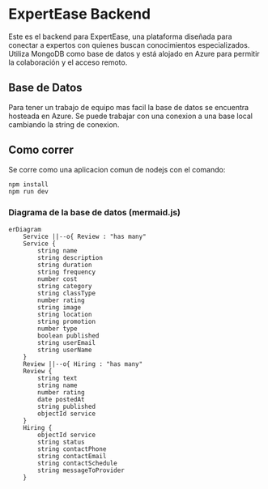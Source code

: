 
# ExpertEase Backend
Este es el backend para ExpertEase, una plataforma diseñada para conectar a expertos con quienes buscan conocimientos especializados. Utiliza MongoDB como base de datos y está alojado en Azure para permitir la colaboración y el acceso remoto.

## Base de Datos

Para tener un trabajo de equipo mas facil la base de datos se encuentra hosteada en Azure. Se puede trabajar con una conexion a una base local cambiando la string de conexion.

## Como correr

Se corre como una aplicacion comun de nodejs con el comando:

```javascript
npm install
npm run dev
```

### Diagrama de la base de datos (mermaid.js)

```mermaid
erDiagram
    Service ||--o{ Review : "has many"
    Service {
        string name
        string description
        string duration
        string frequency
        number cost
        string category
        string classType
        number rating
        string image
        string location
        string promotion
        number type
        boolean published
        string userEmail
        string userName
    }
    Review ||--o{ Hiring : "has many"
    Review {
        string text
        string name
        number rating
        date postedAt
        string published
        objectId service
    }
    Hiring {
        objectId service
        string status
        string contactPhone
        string contactEmail
        string contactSchedule
        string messageToProvider
    }

```
